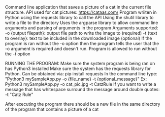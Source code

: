 Command line application that saves a picture of a cat in the current file structure.
API used for cat pictures: https://cataas.com/
Program wriiten in Python using the requests library to call the API
Using the shutil library to write a file to the directory
Uses the argparse library to allow command line arguments and parsing of arguments in the program
Arguments supported:
  -o {output filepath}: output file path to write the image to (required)
  -t {text to overlay}: text to be included in the downloaded image (optional)
If the program is ran without the -o option then the program tells the user that the -o argument is required and doesn't run.
Program is allowed to run without the -t option

RUNNING THE PROGRAM:
  Make sure the system program is being ran on has Python3 installed
  Make sure the system has the requests library for Python. Can be obtained via: pip install requests
  In the command line type: "Python3 mySampleApp.py -o {file_name} -t {optional_message}"
  Ex: Python3 mySampleApp.py -o cat_pic.jpg -t CatzRule
  If you want to write a message that has whitespace surround the message around double quotes: -t "Catz Rule"

After executing the program there should be a new file in the same directory of the program that contains a picture of a cat